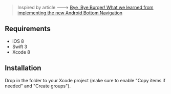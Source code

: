 
> Inspired by article ---> [Bye, Bye Burger! What we learned from implementing the new Android Bottom Navigation](https://medium.com/startup-grind/bye-bye-burger-5bd963806015#.b1x3w6elg)

## Requirements

- iOS 8
- Swift 3
- Xcode 8

## Installation

Drop in the folder to your Xcode project (make sure to enable "Copy items if needed" and "Create groups").
